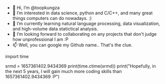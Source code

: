 - 👋 Hi, I’m @toopkungza
- 👀 I’m interested in data science, python and C/C++, and many great things computers can do nowadays. :)
- 🌱 I’m currently learning natural language processing, data visualization, and high-volume data statictical analysis.
- 💞️ I’m looking forward to collaborating on any projects that don't judge how unprofessional I am :P
- 📫 Well, you can google my Github name.. That's the clue.

<!---
toopkungza/toopkungza is a ✨ special ✨ repository because its `README.md` (this file) appears on your GitHub profile.
You can click the Preview link to take a look at your changes.
--->

import time

srmd = 1657361402.9434369
print(time.ctime(srmd))
print("Hopefully, in the next 5 years, I will gain much more coding skills than 1657361402.9434369 :P") 
